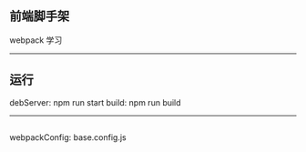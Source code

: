 ## 前端脚手架
webpack 学习
*****

## 运行
debServer: npm run start
build: npm run build
*****

## 
webpackConfig: base.config.js
